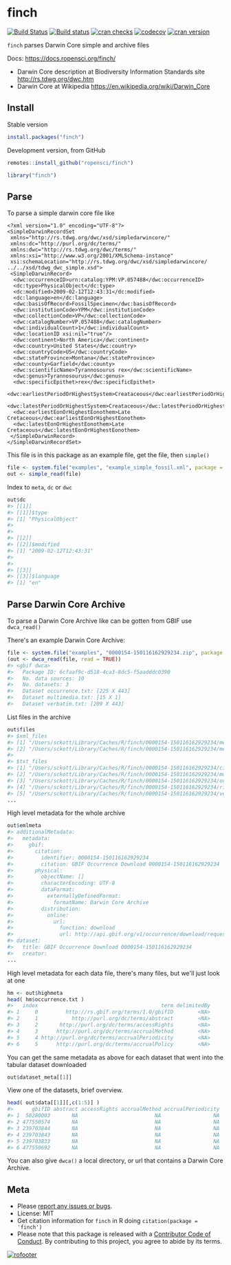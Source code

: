 finch
=====



[![Build Status](https://travis-ci.org/ropensci/finch.svg?branch=master)](https://travis-ci.org/ropensci/finch)
[![Build status](https://ci.appveyor.com/api/projects/status/rsjg02cbwfbujxn0?svg=true)](https://ci.appveyor.com/project/sckott/finch)
[![cran checks](https://cranchecks.info/badges/worst/finch)](https://cranchecks.info/pkgs/finch)
[![codecov](https://codecov.io/gh/ropensci/finch/branch/master/graph/badge.svg)](https://codecov.io/gh/ropensci/finch)
[![cran version](https://www.r-pkg.org/badges/version/finch)](https://cran.r-project.org/package=finch)

`finch` parses Darwin Core simple and archive files

Docs: <https://docs.ropensci.org/finch/>

* Darwin Core description at Biodiversity Information Standards site <http://rs.tdwg.org/dwc.htm>
* Darwin Core at Wikipedia <https://en.wikipedia.org/wiki/Darwin_Core>

## Install

Stable version


```r
install.packages("finch")
```

Development version, from GitHub


```r
remotes::install_github("ropensci/finch")
```


```r
library("finch")
```

## Parse

To parse a simple darwin core file like

```
<?xml version="1.0" encoding="UTF-8"?>
<SimpleDarwinRecordSet
 xmlns="http://rs.tdwg.org/dwc/xsd/simpledarwincore/"
 xmlns:dc="http://purl.org/dc/terms/"
 xmlns:dwc="http://rs.tdwg.org/dwc/terms/"
 xmlns:xsi="http://www.w3.org/2001/XMLSchema-instance"
 xsi:schemaLocation="http://rs.tdwg.org/dwc/xsd/simpledarwincore/ ../../xsd/tdwg_dwc_simple.xsd">
 <SimpleDarwinRecord>
  <dwc:occurrenceID>urn:catalog:YPM:VP.057488</dwc:occurrenceID>
  <dc:type>PhysicalObject</dc:type>
  <dc:modified>2009-02-12T12:43:31</dc:modified>
  <dc:language>en</dc:language>
  <dwc:basisOfRecord>FossilSpecimen</dwc:basisOfRecord>
  <dwc:institutionCode>YPM</dwc:institutionCode>
  <dwc:collectionCode>VP</dwc:collectionCode>
  <dwc:catalogNumber>VP.057488</dwc:catalogNumber>
  <dwc:individualCount>1</dwc:individualCount>
  <dwc:locationID xsi:nil="true"/>
  <dwc:continent>North America</dwc:continent>
  <dwc:country>United States</dwc:country>
  <dwc:countryCode>US</dwc:countryCode>
  <dwc:stateProvince>Montana</dwc:stateProvince>
  <dwc:county>Garfield</dwc:county>
  <dwc:scientificName>Tyrannosourus rex</dwc:scientificName>
  <dwc:genus>Tyrannosourus</dwc:genus>
  <dwc:specificEpithet>rex</dwc:specificEpithet>
  <dwc:earliestPeriodOrHighestSystem>Creataceous</dwc:earliestPeriodOrHighestSystem>
  <dwc:latestPeriodOrHighestSystem>Creataceous</dwc:latestPeriodOrHighestSystem>
  <dwc:earliestEonOrHighestEonothem>Late Cretaceous</dwc:earliestEonOrHighestEonothem>
  <dwc:latestEonOrHighestEonothem>Late Cretaceous</dwc:latestEonOrHighestEonothem>
 </SimpleDarwinRecord>
</SimpleDarwinRecordSet>
```

This file is in this package as an example file, get the file, then `simple()`


```r
file <- system.file("examples", "example_simple_fossil.xml", package = "finch")
out <- simple_read(file)
```

Index to `meta`, `dc` or `dwc`


```r
out$dc
#> [[1]]
#> [[1]]$type
#> [1] "PhysicalObject"
#> 
#> 
#> [[2]]
#> [[2]]$modified
#> [1] "2009-02-12T12:43:31"
#> 
#> 
#> [[3]]
#> [[3]]$language
#> [1] "en"
```

## Parse Darwin Core Archive

To parse a Darwin Core Archive like can be gotten from GBIF use `dwca_read()`

There's an example Darwin Core Archive:


```r
file <- system.file("examples", "0000154-150116162929234.zip", package = "finch")
(out <- dwca_read(file, read = TRUE))
#> <gbif dwca>
#>   Package ID: 6cfaaf9c-d518-4ca3-8dc5-f5aadddc0390
#>   No. data sources: 10
#>   No. datasets: 3
#>   Dataset occurrence.txt: [225 X 443]
#>   Dataset multimedia.txt: [15 X 1]
#>   Dataset verbatim.txt: [209 X 443]
```

List files in the archive


```r
out$files
#> $xml_files
#> [1] "/Users/sckott/Library/Caches/R/finch/0000154-150116162929234/meta.xml"    
#> [2] "/Users/sckott/Library/Caches/R/finch/0000154-150116162929234/metadata.xml"
#> 
#> $txt_files
#> [1] "/Users/sckott/Library/Caches/R/finch/0000154-150116162929234/citations.txt" 
#> [2] "/Users/sckott/Library/Caches/R/finch/0000154-150116162929234/multimedia.txt"
#> [3] "/Users/sckott/Library/Caches/R/finch/0000154-150116162929234/occurrence.txt"
#> [4] "/Users/sckott/Library/Caches/R/finch/0000154-150116162929234/rights.txt"    
#> [5] "/Users/sckott/Library/Caches/R/finch/0000154-150116162929234/verbatim.txt"  
...
```

High level metadata for the whole archive


```r
out$emlmeta
#> additionalMetadata:
#>   metadata:
#>     gbif:
#>       citation:
#>         identifier: 0000154-150116162929234
#>         citation: GBIF Occurrence Download 0000154-150116162929234
#>       physical:
#>         objectName: []
#>         characterEncoding: UTF-8
#>         dataFormat:
#>           externallyDefinedFormat:
#>             formatName: Darwin Core Archive
#>         distribution:
#>           online:
#>             url:
#>               function: download
#>               url: http://api.gbif.org/v1/occurrence/download/request/0000154-150116162929234.zip
#> dataset:
#>   title: GBIF Occurrence Download 0000154-150116162929234
#>   creator:
...
```

High level metadata for each data file, there's many files, but we'll just look at one


```r
hm <- out$highmeta
head( hm$occurrence.txt )
#>   index                                        term delimitedBy
#> 1     0         http://rs.gbif.org/terms/1.0/gbifID        <NA>
#> 2     1           http://purl.org/dc/terms/abstract        <NA>
#> 3     2       http://purl.org/dc/terms/accessRights        <NA>
#> 4     3      http://purl.org/dc/terms/accrualMethod        <NA>
#> 5     4 http://purl.org/dc/terms/accrualPeriodicity        <NA>
#> 6     5      http://purl.org/dc/terms/accrualPolicy        <NA>
```

You can get the same metadata as above for each dataset that went into the tabular dataset downloaded


```r
out$dataset_meta[[1]]
```

View one of the datasets, brief overview.


```r
head( out$data[[1]][,c(1:5)] )
#>      gbifID abstract accessRights accrualMethod accrualPeriodicity
#> 1  50280003       NA                         NA                 NA
#> 2 477550574       NA                         NA                 NA
#> 3 239703844       NA                         NA                 NA
#> 4 239703843       NA                         NA                 NA
#> 5 239703833       NA                         NA                 NA
#> 6 477550692       NA                         NA                 NA
```

You can also give `dwca()` a local directory, or url that contains a Darwin Core Archive.

## Meta

* Please [report any issues or bugs](https://github.com/ropensci/finch/issues).
* License: MIT
* Get citation information for `finch` in R doing `citation(package = 'finch')`
* Please note that this package is released with a [Contributor Code of Conduct](https://ropensci.org/code-of-conduct/). By contributing to this project, you agree to abide by its terms.

[![rofooter](https://ropensci.org/public_images/github_footer.png)](https://ropensci.org)
